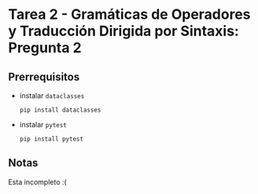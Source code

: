 # Tarea 2 - Gramáticas de Operadores y Traducción Dirigida por Sintaxis: Pregunta 2

## Prerrequisitos
- instalar `dataclasses`
  ```
  pip install dataclasses
  ```
- instalar `pytest`
  ```
  pip install pytest
  ```
## Notas
Esta incompleto :(
